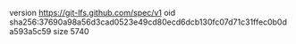 version https://git-lfs.github.com/spec/v1
oid sha256:37690a98a56d3cad0523e49cd80ecd6dcb130fc07d71c31ffec0b0da593a5c59
size 5740

